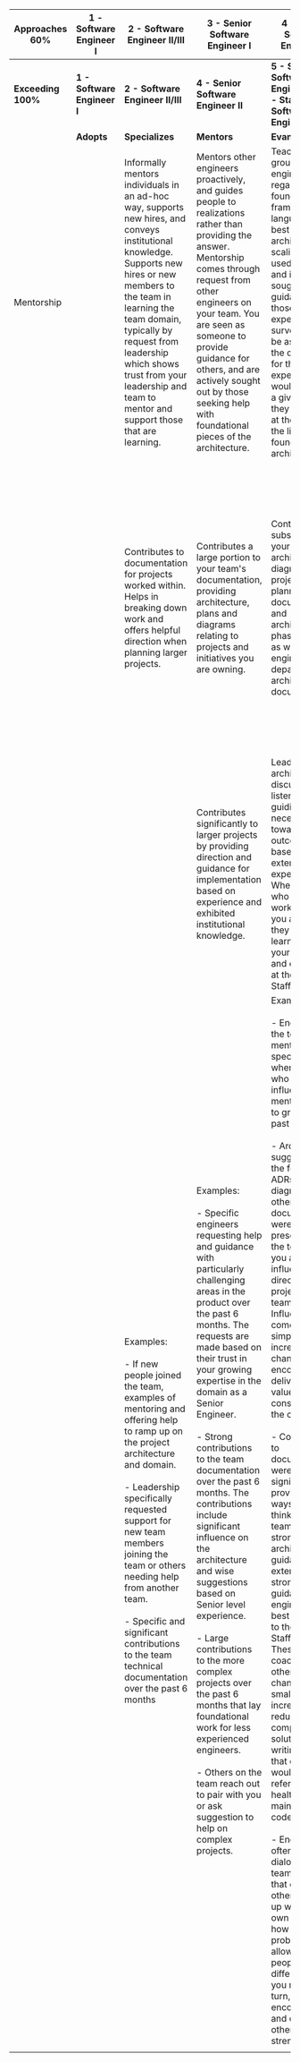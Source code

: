 
| Approaches 60% | 1 - Software Engineer I | 2 - Software Engineer II/III | 3 - Senior Software Engineer I | 4 - Senior Software Engineer II | 7 - Principal Architect I | 9 - Principal Architect III |
| --- | --- | --- | --- | --- | --- | --- |
| **Exceeding 100%** | **1 - Software Engineer I** | **2 - Software Engineer II/III** | **4 - Senior Software Engineer II** | **5 - Staff Software Engineer I & 6 - Staff Software Engineer II** | **8 - Principal Architect II** | **9 - Principal Architect III** |
| | **Adopts** | **Specializes** | **Mentors** | **Evangelizes** | **Masters** | **Creates** |
| Mentorship                                                                                                                                                                                                                                                                                                                                                                            |                                                                                                                                                                                                                                                                                                                                                                                                                                         | Informally mentors individuals in an ad-hoc way, supports new hires, and conveys institutional knowledge. Supports new hires or new members to the team in learning the team domain, typically by request from leadership which shows trust from your leadership and team to mentor and support those that are learning.                                                                                                                                                                                                                                                                                                                                                                                                                                                                                                                                                                                                                                                                                                     | Mentors other engineers proactively, and guides people to realizations rather than providing the answer. Mentorship comes through request from other engineers on your team. You are seen as someone to provide guidance for others, and are actively sought out by those seeking help with foundational pieces of the architecture.                                                                                                                                                                                                                                                                                                                                                                                                                                                                                                                                                                                                                                                                                                                                                                                                                                                                                                                                                                                                                                                                                                            | Teaches small groups of engineers regarding foundational frameworks, languages, best practices, architecture, scaling, etc used by PDQ and is actively sought out for guidance in those areas of expertise. If a survey were to be asked by the department for the resident expert they would go to for a given skill, they would be at the top of the list specific foundational architecture.                                                                                                                                                                                                                                                                                                                                                                                                                                                                                                                                                                                                                                                                                                                                                                                                                                                                                                      | Encourages people to mentor each other, and creates ways for them to do so. You are actively creating new mentors based off your mentorship.                                                                                                                                                                                                                                                                                                                                                                                                                                                                                                                                                                                                                                                                                                                                                                                                                                                                                                                                                                                                                                                                                                                                                                                                                                                         | Instills and promotes a culture of learning and development within the entire engineering team                                                                                                                                                                                                                                                                                                                                                                                                                                                |
| | | Contributes to documentation for projects worked within. Helps in breaking down work and offers helpful direction when planning larger projects.                                                                                                                                                                                                                                                                                        | Contributes a large portion to your team's documentation, providing architecture, plans and diagrams relating to projects and initiatives you are owning.                                                                                                                                                                                                                                                                                                                                                                                                                                                                                                                                                                                                                                                                                                                                                                                                                                                                    | Contributes substantially to your team's architecture, diagrams, large project planning documentation, and architecture phase planning as well as PDQ engineering department architecture documentation.                                                                                                                                                                                                                                                                                                                                                                                                                                                                                                                                                                                                                                                                                                                                                                                                                                                                                                                                                                                                                                                                                                                                                                                                                                        | People on your team, and possibly other teams, would consider you someone who has significantly impacted their understanding and development as an engineer.                                                                                                                                                                                                                                                                                                                                                                                                                                                                                                                                                                                                                                                                                                                                                                                                                                                                                                                                                                                                                                                                                                                                         | Anyone who has had the opportunity to actively work with you has been positively impacted and has developed significantly in their skillset and influence as an engineer. You have actively guided other engineers to achieve excellence in their active day to day engineering practices and architecting.                                                                                                                                                                                                                                                                                                                                                                                                                                                                                                                                                                                                                                                                                                                                                                                                                                                                                                                                                                                                                                                                                          |
| | | | Contributes significantly to larger projects by providing direction and guidance for implementation based on experience and exhibited institutional knowledge.                                                                                                                                                                                                                                                                                                                                                                                                                                                                                                                                                                                                                                                                                                                                                                                                                                                               | Leads team architecture discussions by listening and guiding when necessary towards good outcomes based on your extensive experience. When others who have worked with you are asked, they have learned to trust your guidance and experience at the level of a Staff Engineer.                                                                                                                                                                                                                                                                                                                                                                                                                                                                                                                                                                                                                                                                                                                                                                                                                                                                                                                                                                                                                                                                                                                                                                 |                                                                                                                                                                                                                                                                                                                                                                                                                                                                                                                                                                                                                                                                                                                                                                                                                                                                                                                                                                                                                                                                                                                                                                                                                                                                                                      |                                                                                                                                                                                                                                                                                                                                                                                                                                                                                                                                                                                                                                                                                                                                                                                                                                                                                                                                                                                                                                                                                                                                                                                                                                                                                                                                                                                                      |
| | | Examples:<br><br>\- If new people joined the team, examples of mentoring and offering help to ramp up on the project architecture and domain.<br><br>\- Leadership specifically requested support for new team members joining the team or others needing help from another team.<br><br>\- Specific and significant contributions to the team technical documentation over the past 6 months                                           | Examples:<br><br>\- Specific engineers requesting help and guidance with particularly challenging areas in the product over the past 6 months. The requests are made based on their trust in your growing expertise in the domain as a Senior Engineer.<br><br>\- Strong contributions to the team documentation over the past 6 months. The contributions include significant influence on the architecture and wise suggestions based on Senior level experience.<br><br>\- Large contributions to the more complex projects over the past 6 months that lay foundational work for less experienced engineers.<br><br>\- Others on the team reach out to pair with you or ask suggestion to help on complex projects.                                                                                                                                                                                                                                                                                                      | Examples:<br><br>\- Engineers on the team would mention you specifically when asked who has influenced and mentored them to grow in the past 6 months.<br><br>\- Architecture suggestions in the form of ADRs, diagrams, or other documents were presented to the team by you and influenced the direction of the projects your team owns. Influence comes in simple and incremental changes that encourage delivering value fast and consistently to the customer.<br><br>\- Contributions to documentation were significant and provided new ways of thinking for the team using strong architectural guidance or extensive and strong guidance on engineering best practices to the level of a Staff Engineer. These include coaching others to keep changes in small increments, reducing complexity of solutions, and writing code that others would consider references for healthy maintainable code.<br><br>\- Engages often in healthy dialogs with team members that encourage others to come up with their own ideas on how to solve problems and allowing people to think differently than you may. In turn, encouraging and developing other's strengths.                                                                                                                                                                                                                                                                          | Examples:<br><br>\- Has consistently guided the technical direction of the team projects to implement and deliver simple but elegent solutions, accomplishing a steady momentum of delivering value fast and often.<br><br>\- Has many examples of cutting complexity and simplifying feature implementation to delivery in small valuable chunks for not only yourself, but for the entire team. Encouraging the entire team to think in small but valuable deliverables.<br><br>\- Guides decision making for the team to quick and concise decisions that are elegant while encouraging healthy dialogs that allow people to feel heard and valued.<br><br>\- Consistent behavior of healthy discussions that allow people to feel free to speak up and valued in their strengths and talents, which in turn encourages the team to speak up more frequently and mentor each other.                                                                                                                                                                                                                                                                                                                                                                                                               | Examples:<br><br>\- Others would refer to you as one of the most influential engineers they have worked with and have encouraged them to grow and think differently, and have accelerated their development as a professional engineer.<br><br>\- If asked, you would be referred to often as one of the greatest mentors others have worked with.<br><br>\- You have influenced many in your career and that influence and mentorship has extended beyond the walls of PDQ, into the community or even the industry.<br><br>\- You have guided many teams to be extremely productive with extremely well measured outcomes. Your influence has developed teams to become world class engineers and collaborators.                                                                                                                                                                                                                                                                                                                                                                                                                                                                                                                                                                                                                                                                                   |
|                                                                                                                                                                                                                                                                                                                                                                                       |                                                                                                                                                                                                                                                                                                                                                                                                                                         |                                                                                                                                                                                                                                                                                                                                                                                                                                                                                                                                                                                                                                                                                                                                                                                                                                                                                                                                                                                                                              |                                                                                                                                                                                                                                                                                                                                                                                                                                                                                                                                                                                                                                                                                                                                                                                                                                                                                                                                                                                                                                                                                                                                                                                                                                                                                                                                                                                                                                                 |                                                                                                                                                                                                                                                                                                                                                                                                                                                                                                                                                                                                                                                                                                                                                                                                                                                                                                                                                                                                                                                                                                                                                                                                                                                                                                      |                                                                                                                                                                                                                                                                                                                                                                                                                                                                                                                                                                                                                                                                                                                                                                                                                                                                                                                                                                                                                                                                                                                                                                                                                                                                                                                                                                                                      |                                                                                                                                                                                                                                                                                                                                                                                                                                                                                                                                               |
